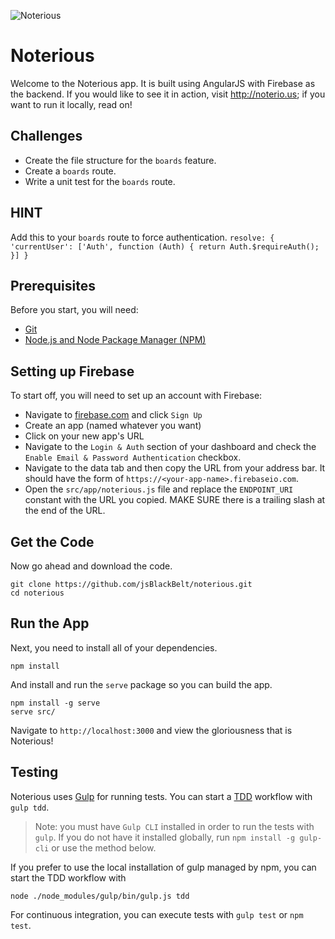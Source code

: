 ![Noterious](https://cloud.githubusercontent.com/assets/590361/6837796/feb3b6ca-d30d-11e4-8647-780ded6524a8.png)

Noterious 
=========

Welcome to the Noterious app. It is built using AngularJS with Firebase as the backend. If you would like to see it in action, visit http://noterio.us; if you want to run it locally, read on!


Challenges
----------
* Create the file structure for the `boards` feature.
* Create a `boards` route.
* Write a unit test for the `boards` route.

## HINT ##
Add this to your `boards` route to force authentication.
`
resolve: {
  'currentUser': ['Auth', function (Auth) {
    return Auth.$requireAuth();
  }]
}
`

Prerequisites
----------
Before you start, you will need:
* [Git](http://git-scm.com/book/en/v2/Getting-Started-Installing-Git)
* [Node.js and Node Package Manager (NPM)](https://nodejs.org/download/)

Setting up Firebase
-------------------
To start off, you will need to set up an account with Firebase:
* Navigate to [firebase.com](https://www.firebase.com/) and click `Sign Up`
* Create an app (named whatever you want)
* Click on your new app's URL
* Navigate to the `Login & Auth` section of your dashboard and check the `Enable Email & Password Authentication` checkbox.
* Navigate to the data tab and then copy the URL from your address bar. It should have the form of `https://<your-app-name>.firebaseio.com`.
* Open the `src/app/noterious.js` file and replace the `ENDPOINT_URI` constant with the URL you copied. MAKE SURE there is a trailing slash at the end of the URL.

Get the Code
-------------------
Now go ahead and download the code.
```
git clone https://github.com/jsBlackBelt/noterious.git
cd noterious
```

Run the App
-------------------
Next, you need to install all of your dependencies.

`npm install`

And install and run the `serve` package so you can build the app.

```
npm install -g serve
serve src/
```

Navigate to `http://localhost:3000` and view the gloriousness that is Noterious!

Testing
-----------
Noterious uses [Gulp](https://github.com/gulpjs/gulp/blob/master/docs/getting-started.md) for running tests.
You can start a [TDD](http://en.wikipedia.org/wiki/Test-driven_development) workflow with `gulp tdd`.

> Note: you must have `Gulp CLI` installed in order to run the tests with `gulp`. If you do not have it installed globally, run `npm install -g gulp-cli` or use the method below.

If you prefer to use the local installation of gulp managed by npm, you can start the TDD workflow with

`node ./node_modules/gulp/bin/gulp.js tdd`

For continuous integration, you can execute tests with `gulp test` or `npm test`.
